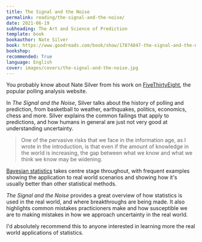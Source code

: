 ```yaml
---
title: The Signal and the Noise
permalink: reading/the-signal-and-the-noise/
date: 2021-06-19
subheading: The Art and Science of Prediction
template: book
bookauthor: Nate Silver
book: https://www.goodreads.com/book/show/17874847-the-signal-and-the-noise
bookshop: 
recommended: True
language: English
cover: images/covers/the-signal-and-the-noise.jpg
---
```


You probably know about Nate Silver from his work on [FiveThirtyEight](https://fivethirtyeight.com/), the popular polling analysis website.

In *The Signal and the Noise*, Silver talks about the history of polling and prediction, from basketball to weather, earthquakes, politics, economics, chess and more. Silver explains the common failings that apply to predictions, and how humans in general are just not very good at understanding uncertainty.

> One of the pervasive risks that we face in the information age, as I wrote in the introduction, is that even if the amount of knowledge in the world is increasing, the gap between what we know and what we think we know may be widening.

[Bayesian statistics](https://en.wikipedia.org/wiki/Bayesian_statistics) takes centre stage throughout, with frequent examples showing the application to real world scenarios and showing how it's usually better than other statistical methods.

*The Signal and the Noise* provides a great overview of how statistics is used in the real world, and where breakthroughs are being made. It also highlights common mistakes practicioners make and how susceptible we are to making mistakes in how we approach uncertainty in the real world.

I'd absolutely recommend this to anyone interested in learning more the real world applications of statistics.